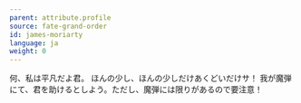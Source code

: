 ```yaml
---
parent: attribute.profile
source: fate-grand-order
id: james-moriarty
language: ja
weight: 0
---
```


何、私は平凡だよ君。
ほんの少し、ほんの少しだけあくどいだけサ！
我が魔弾にて、君を助けるとしよう。ただし、魔弾には限りがあるので要注意！
